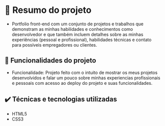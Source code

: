 <h1> 📁 Resumo do projeto</h1>

- Portfolio front-end com um conjunto de projetos e trabalhos que demonstram as minhas habilidades e conhecimentos como desenvolvedor e que também incluem detalhes sobre as minhas experiências (pessoal e profissional), habilidades técnicas e contato para possíveis empregadores ou clientes.

🔨 Funcionalidades do projeto
---
- Funcionalidade: Projeto feito com o intuito de mostrar os meus projetos desenvolvidos e falar um pouco sobre minhas experiencias profissionais e pessoais com acesso ao deploy do projeto e suas funcionalidades. 


✔️ Técnicas e tecnologias utilizadas
---
- HTML5
- CSS3

